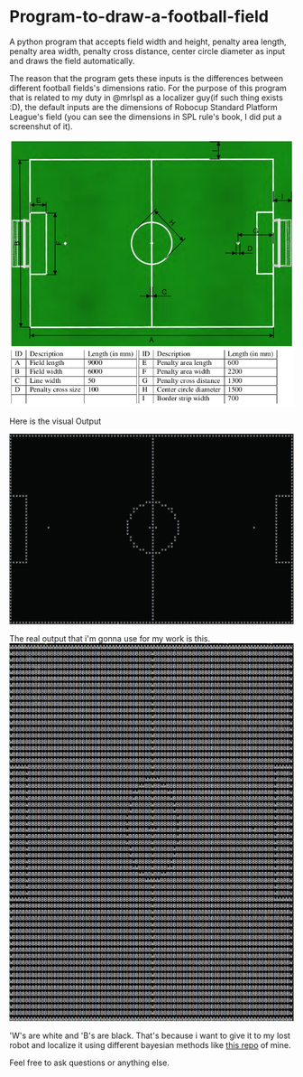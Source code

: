 # Program-to-draw-a-football-field
A python program that accepts field width and height, penalty area length, penalty area width, penalty cross distance, center circle diameter as input and draws the field automatically.

The reason that the program gets these inputs is the differences between different football fields's dimensions ratio.
For the purpose of this program that is related to my duty in @mrlspl as a localizer guy(if such thing exists :D), the default inputs are the dimensions of Robocup Standard Platform League's field (you can see the dimensions in SPL rule's book, I did put a screenshut of it).


![Alt text](readmePics/SPLField.jpg?raw=true "SPL Field")

 Here is the visual Output

![Alt text](readmePics/beautifiedField.jpg?raw=true "Beautified Field")

The real output that i'm gonna use for my work is this.
![Alt text](readmePics/realField.jpg?raw=true "Real Field")

'W's are white and 'B's are black.
That's because i want to give it to my lost robot and localize it using different bayesian methods like 
[this repo](https://github.com/amirhakimnejad/Histogram-filter-for-robot-localization) of mine.


Feel free to ask questions or anything else.
